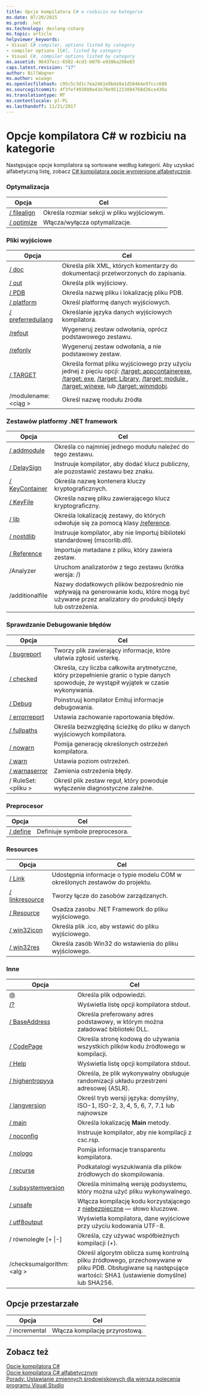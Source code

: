 ```yaml
---
title: Opcje kompilatora C# w rozbiciu na kategorie
ms.date: 07/20/2015
ms.prod: .net
ms.technology: devlang-csharp
ms.topic: article
helpviewer_keywords:
- Visual C# compiler, options listed by category
- compiler options [C#], listed by category
- Visual C#, compiler options listed by category
ms.assetid: 96437ecc-6502-4cd3-b070-e9386a298e83
caps.latest.revision: "17"
author: BillWagner
ms.author: wiwagn
ms.openlocfilehash: c95c5c3d1c7ea2461e9bda9a1d58464e97ccc688
ms.sourcegitcommit: 4f3fef493080a43e70e951223894768d36ce430a
ms.translationtype: MT
ms.contentlocale: pl-PL
ms.lasthandoff: 11/21/2017
---
```

# <a name="c-compiler-options-listed-by-category"></a>Opcje kompilatora C# w rozbiciu na kategorie
Następujące opcje kompilatora są sortowane według kategorii. Aby uzyskać alfabetyczną listę, zobacz [C# kompilatora opcje wymienione alfabetycznie](../../../csharp/language-reference/compiler-options/listed-alphabetically.md).  
  
### <a name="optimization"></a>Optymalizacja  
  
|Opcja|Cel|  
|------------|-------------|  
|[/ filealign](../../../csharp/language-reference/compiler-options/filealign-compiler-option.md)|Określa rozmiar sekcji w pliku wyjściowym.|  
|[/ optimize](../../../csharp/language-reference/compiler-options/optimize-compiler-option.md)|Włącza/wyłącza optymalizacje.|  
  
### <a name="output-files"></a>Pliki wyjściowe  
  
|Opcja|Cel|  
|------------|-------------|  
|[/ doc](../../../csharp/language-reference/compiler-options/doc-compiler-option.md)|Określa plik XML, których komentarzy do dokumentacji przetworzonych do zapisania.|  
|[/ out](../../../csharp/language-reference/compiler-options/out-compiler-option.md)|Określa plik wyjściowy.|  
|[/ PDB](../../../csharp/language-reference/compiler-options/pdb-compiler-option.md)|Określa nazwę pliku i lokalizację pliku PDB.|  
|[/ platform](../../../csharp/language-reference/compiler-options/platform-compiler-option.md)|Określ platformę danych wyjściowych.|  
|[/ preferreduilang](../../../csharp/language-reference/compiler-options/preferreduilang-compiler-option.md)|Określanie języka danych wyjściowych kompilatora.|  
|[/refout](refout-compiler-option.md)|Wygeneruj zestaw odwołania, oprócz podstawowego zestawu.|  
|[/refonly](refonly-compiler-option.md)|Wygeneruj zestaw odwołania, a nie podstawowy zestaw.|  
|[/ TARGET](../../../csharp/language-reference/compiler-options/target-compiler-option.md)|Określa format pliku wyjściowego przy użyciu jednej z pięciu opcji: [/target: appcontainerexe](../../../csharp/language-reference/compiler-options/target-appcontainerexe-compiler-option.md), [/target: exe](../../../csharp/language-reference/compiler-options/target-exe-compiler-option.md), [/target: Library](../../../csharp/language-reference/compiler-options/target-library-compiler-option.md),  [ /target: module ](../../../csharp/language-reference/compiler-options/target-module-compiler-option.md), [/target: winexe](../../../csharp/language-reference/compiler-options/target-winexe-compiler-option.md), lub [/target: winmdobj](../../../csharp/language-reference/compiler-options/target-winmdobj-compiler-option.md).|  
|/modulename:\<ciąg >|Określ nazwę modułu źródła|  
  
### <a name="net-framework-assemblies"></a>Zestawów platformy .NET framework  
  
|Opcja|Cel|  
|------------|-------------|  
|[/ addmodule](../../../csharp/language-reference/compiler-options/addmodule-compiler-option.md)|Określa co najmniej jednego modułu należeć do tego zestawu.|  
|[/ DelaySign](../../../csharp/language-reference/compiler-options/delaysign-compiler-option.md)|Instruuje kompilator, aby dodać klucz publiczny, ale pozostawić zestawu bez znaku.|  
|[/ KeyContainer](../../../csharp/language-reference/compiler-options/keycontainer-compiler-option.md)|Określa nazwę kontenera kluczy kryptograficznych.|  
|[/ KeyFile](../../../csharp/language-reference/compiler-options/keyfile-compiler-option.md)|Określa nazwę pliku zawierającego klucz kryptograficzny.|  
|[/ lib](../../../csharp/language-reference/compiler-options/lib-compiler-option.md)|Określa lokalizację zestawy, do których odwołuje się za pomocą klasy [/reference](../../../csharp/language-reference/compiler-options/reference-compiler-option.md).|  
|[/ nostdlib](../../../csharp/language-reference/compiler-options/nostdlib-compiler-option.md)|Instruuje kompilator, aby nie Importuj biblioteki standardowej (mscorlib.dll).|  
|[/ Reference](../../../csharp/language-reference/compiler-options/reference-compiler-option.md)|Importuje metadane z pliku, który zawiera zestaw.|  
|/Analyzer|Uruchom analizatorów z tego zestawu (krótka wersja: /)|  
|/additionalfile|Nazwy dodatkowych plików bezpośrednio nie wpływają na generowanie kodu, które mogą być używane przez analizatory do produkcji błędy lub ostrzeżenia.|  
  
### <a name="debuggingerror-checking"></a>Sprawdzanie Debugowanie błędów  
  
|Opcja|Cel|  
|------------|-------------|  
|[/ bugreport](../../../csharp/language-reference/compiler-options/bugreport-compiler-option.md)|Tworzy plik zawierający informacje, które ułatwia zgłosić usterkę.|  
|[/ checked](../../../csharp/language-reference/compiler-options/checked-compiler-option.md)|Określa, czy liczba całkowita arytmetyczne, który przepełnienie granic o typie danych spowoduje, że wystąpił wyjątek w czasie wykonywania.|  
|[/ Debug](../../../csharp/language-reference/compiler-options/debug-compiler-option.md)|Poinstruuj kompilator Emituj informacje debugowania.|  
|[/ errorreport](../../../csharp/language-reference/compiler-options/errorreport-compiler-option.md)|Ustawia zachowanie raportowania błędów.|  
|[/ fullpaths](../../../csharp/language-reference/compiler-options/fullpaths-compiler-option.md)|Określa bezwzględną ścieżkę do pliku w danych wyjściowych kompilatora.|  
|[/ nowarn](../../../csharp/language-reference/compiler-options/nowarn-compiler-option.md)|Pomija generację określonych ostrzeżeń kompilatora.|  
|[/ warn](../../../csharp/language-reference/compiler-options/warn-compiler-option.md)|Ustawia poziom ostrzeżeń.|  
|[/ warnaserror](../../../csharp/language-reference/compiler-options/warnaserror-compiler-option.md)|Zamienia ostrzeżenia błędy.|  
|/ RuleSet:\<pliku >|Określ plik zestaw reguł, który powoduje wyłączenie diagnostyczne zależne.|  
  
### <a name="preprocessor"></a>Preprocesor  
  
|Opcja|Cel|  
|------------|-------------|  
|[/ define](../../../csharp/language-reference/compiler-options/define-compiler-option.md)|Definiuje symbole preprocesora.|  
  
### <a name="resources"></a>Resources  
  
|Opcja|Cel|  
|------------|-------------|  
|[/ Link](../../../csharp/language-reference/compiler-options/link-compiler-option.md)|Udostępnia informacje o typie modelu COM w określonych zestawów do projektu.|  
|[/ linkresource](../../../csharp/language-reference/compiler-options/linkresource-compiler-option.md)|Tworzy łącze do zasobów zarządzanych.|  
|[/ Resource](../../../csharp/language-reference/compiler-options/resource-compiler-option.md)|Osadza zasobu .NET Framework do pliku wyjściowego.|  
|[/ win32icon](../../../csharp/language-reference/compiler-options/win32icon-compiler-option.md)|Określa plik .ico, aby wstawić do pliku wyjściowego.|  
|[/ win32res](../../../csharp/language-reference/compiler-options/win32res-compiler-option.md)|Określa zasób Win32 do wstawienia do pliku wyjściowego.|  
  
### <a name="miscellaneous"></a>Inne  
  
|Opcja|Cel|  
|------------|-------------|  
|[@](../../../csharp/language-reference/compiler-options/response-file-compiler-option.md)|Określa plik odpowiedzi.|  
|[/?](../../../csharp/language-reference/compiler-options/help-compiler-option.md)|Wyświetla listę opcji kompilatora stdout.|  
|[/ BaseAddress](../../../csharp/language-reference/compiler-options/baseaddress-compiler-option.md)|Określa preferowany adres podstawowy, w którym można załadować biblioteki DLL.|  
|[/ CodePage](../../../csharp/language-reference/compiler-options/codepage-compiler-option.md)|Określa stronę kodową do używania wszystkich plików kodu źródłowego w kompilacji.|  
|[/ Help](../../../csharp/language-reference/compiler-options/help-compiler-option.md)|Wyświetla listę opcji kompilatora stdout.|  
|[/ highentropyva](../../../csharp/language-reference/compiler-options/highentropyva-compiler-option.md)|Określa, że plik wykonywalny obsługuje randomizacji układu przestrzeni adresowej (ASLR).|  
|[/ langversion](../../../csharp/language-reference/compiler-options/langversion-compiler-option.md)|Określ tryb wersji języka: domyślny, ISO-1, ISO-2, 3, 4, 5, 6, 7, 7.1 lub najnowsze |  
|[/ main](../../../csharp/language-reference/compiler-options/main-compiler-option.md)|Określa lokalizację **Main** metody.|  
|[/ noconfig](../../../csharp/language-reference/compiler-options/noconfig-compiler-option.md)|Instruuje kompilator, aby nie kompilacji z csc.rsp.|  
|[/ nologo](../../../csharp/language-reference/compiler-options/nologo-compiler-option.md)|Pomija informacje transparentu kompilatora.|  
|[/ recurse](../../../csharp/language-reference/compiler-options/recurse-compiler-option.md)|Podkatalogi wyszukiwania dla plików źródłowych do skompilowania.|  
|[/ subsystemversion](../../../csharp/language-reference/compiler-options/subsystemversion-compiler-option.md)|Określa minimalną wersję podsystemu, który można użyć pliku wykonywalnego.|  
|[/ unsafe](../../../csharp/language-reference/compiler-options/unsafe-compiler-option.md)|Włącza kompilację kodu korzystającego z [niebezpieczne](../../../csharp/language-reference/keywords/unsafe.md) — słowo kluczowe.|  
|[/ utf8output](../../../csharp/language-reference/compiler-options/utf8output-compiler-option.md)|Wyświetla kompilatora, dane wyjściowe przy użyciu kodowania UTF-8.|  
|/ równoległe [+ &#124;-]|Określa, czy używać współbieżnych kompilacji (+).|  
|/checksumalgorithm:\<alg >|Określ algorytm oblicza sumę kontrolną pliku źródłowego, przechowywane w pliku PDB.  Obsługiwane są następujące wartości: SHA1 (ustawienie domyślne) lub SHA256.|  
  
## <a name="obsolete-options"></a>Opcje przestarzałe  
  
|Opcja|Cel|  
|---|---|  
|/ incremental|Włącza kompilację przyrostową.|  
  
## <a name="see-also"></a>Zobacz też  
 [Opcje kompilatora C#](../../../csharp/language-reference/compiler-options/index.md)  
 [Opcje kompilatora C# alfabetycznym](../../../csharp/language-reference/compiler-options/listed-alphabetically.md)  
 [Porady: Ustawianie zmiennych środowiskowych dla wiersza polecenia programu Visual Studio](../../../csharp/language-reference/compiler-options/how-to-set-environment-variables-for-the-visual-studio-command-line.md)
